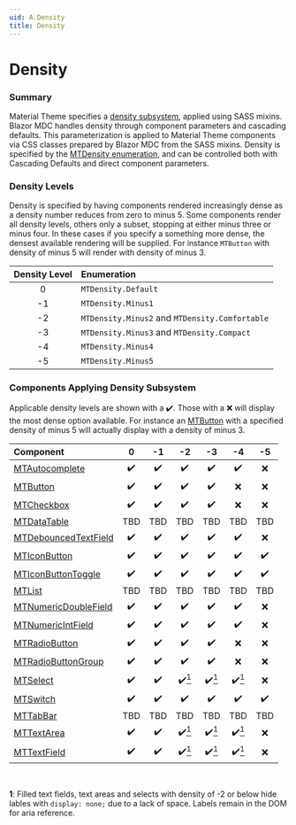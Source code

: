 ```yaml
---
uid: A.Density
title: Density
---
```

# Density

### Summary

Material Theme specifies a [density subsystem](https://material.io/develop/web/components/density), applied using SASS mixins. Blazor MDC handles density through component parameters and
cascading defaults. This parameterization is applied to Material Theme components via CSS classes prepared by Blazor MDC from the SASS mixins. Density is specified by the
[MTDensity enumeration](xref:BlazorMdc.MTDensity), and can be controlled both with Cascading Defaults and direct component parameters.

### Density Levels

Density is specified by having components rendered increasingly dense as a density number reduces from zero to minus 5. Some components render all density levels, others only a subset, stopping
at either minus three or minus four. In these cases if you specify a something more dense, the densest available rendering will be supplied. For instance `MTButton` with density of minus 5 will render with
density of minus 3.

| Density Level | Enumeration |
| :-----------: | :---------- |
| 0 | `MTDensity.Default` |
| -1 | `MTDensity.Minus1` |
| -2 | `MTDensity.Minus2` and `MTDensity.Comfortable` |
| -3 | `MTDensity.Minus3` and `MTDensity.Compact` |
| -4 | `MTDensity.Minus4` |
| -5 | `MTDensity.Minus5` |

### Components Applying Density Subsystem

Applicable density levels are shown with a :heavy_check_mark:. Those with a :x: will display the most dense option available. For instance an [MTButton](xref:C.MTButton) with
a specified density of minus 5 will actually display with a density of minus 3.

| Component |   0 |  -1 |  -2 |  -3 |  -4 |  -5 |
| :-------- | :-: | :-: | :-: | :-: | :-: | :-: |
| [MTAutocomplete](xref:C.MTAutocomplete) | :heavy_check_mark: | :heavy_check_mark: | :heavy_check_mark: | :heavy_check_mark: | :heavy_check_mark: | :x: |
| [MTButton](xref:C.MTButton) | :heavy_check_mark: | :heavy_check_mark: | :heavy_check_mark: | :heavy_check_mark: | :x: | :x: |
| [MTCheckbox](xref:C.MTCheckbox) | :heavy_check_mark: | :heavy_check_mark: | :heavy_check_mark: | :heavy_check_mark: | :x: | :x: |
| [MTDataTable<TItem>](xref:C.MTDataTable) | TBD | TBD | TBD | TBD | TBD | TBD |
| [MTDebouncedTextField](xref:C.MTDebouncedTextField) | :heavy_check_mark: | :heavy_check_mark: | :heavy_check_mark: | :heavy_check_mark: | :heavy_check_mark: | :x: |
| [MTIconButton](xref:C.MTIconButton) | :heavy_check_mark: | :heavy_check_mark: | :heavy_check_mark: | :heavy_check_mark: | :heavy_check_mark: | :heavy_check_mark: |
| [MTIconButtonToggle](xref:C.MTIconButtonToggle) | :heavy_check_mark: | :heavy_check_mark: | :heavy_check_mark: | :heavy_check_mark: | :heavy_check_mark: | :heavy_check_mark: |
| [MTList](xref:C.MTList) | TBD | TBD | TBD | TBD | TBD | TBD |
| [MTNumericDoubleField](xref:C.MTNumericDoubleField) | :heavy_check_mark: | :heavy_check_mark: | :heavy_check_mark: | :heavy_check_mark: | :heavy_check_mark: | :x: |
| [MTNumericIntField](xref:C.MTNumericIntField) | :heavy_check_mark: | :heavy_check_mark: | :heavy_check_mark: | :heavy_check_mark: | :heavy_check_mark: | :x: |
| [MTRadioButton](xref:C.MTRadioButton) | :heavy_check_mark: | :heavy_check_mark: | :heavy_check_mark: | :heavy_check_mark: | :x: | :x: |
| [MTRadioButtonGroup](xref:C.MTRadioButtonGroup) | :heavy_check_mark: | :heavy_check_mark: | :heavy_check_mark: | :heavy_check_mark: | :x: | :x: |
| [MTSelect](xref:C.MTSelect) | :heavy_check_mark: | :heavy_check_mark: | :heavy_check_mark:[<sup>1</sup>](#fn1) | :heavy_check_mark:[<sup>1</sup>](#fn1) | :heavy_check_mark:[<sup>1</sup>](#fn1) | :x: |
| [MTSwitch](xref:C.MTSwitch) | :heavy_check_mark: | :heavy_check_mark: | :heavy_check_mark: | :heavy_check_mark: | :heavy_check_mark: | :heavy_check_mark: |
| [MTTabBar](xref:C.MTTabBar) | TBD | TBD | TBD | TBD | TBD | TBD |
| [MTTextArea](xref:C.MTTextArea) | :heavy_check_mark: | :heavy_check_mark: | :heavy_check_mark:[<sup>1</sup>](#fn1) | :heavy_check_mark:[<sup>1</sup>](#fn1) | :heavy_check_mark:[<sup>1</sup>](#fn1) | :x: |
| [MTTextField](xref:C.MTTextField) | :heavy_check_mark: | :heavy_check_mark: | :heavy_check_mark:[<sup>1</sup>](#fn1) | :heavy_check_mark:[<sup>1</sup>](#fn1) | :heavy_check_mark:[<sup>1</sup>](#fn1) | :x: |

<br />

**1<a name="fn1"></a>**: Filled text fields, text areas and selects with density of -2 or below hide lables with `display: none;` due to a lack of space. Labels remain in the DOM for aria reference.